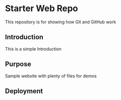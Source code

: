 # Starter Web Repo

This repository is for showing how Git and GitHub work

## Introduction

This is a simple Introduction

## Purpose

Sample website with plenty of files for demos

## Deployment
